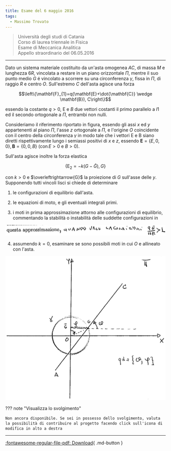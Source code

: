 ```yaml
---
title: Esame del 6 maggio 2016
tags:
  - Massimo Trovato
---
```


>Università degli studi di Catania<br> Corso di laurea triennale in Fisica<br> Esame di Meccanica Analitica<br> Appello straordinario del 06.05.2016

---

Dato un sistema materiale costituito da un'asta omogenea $A C$, di massa
$M$ e lunghezza $6 R$, vincolata a restare in un piano orizzontale
$\Pi$, mentre il suo punto medio $G$ é vincolato a scorrere su una
circonferenza $\gamma$, fissa in $\Pi$, di raggio $R$ e centro $O$.
Sull'estremo $C$ dell'asta agisce una forza

$$\left\{\mathbf{F}_{1}=q(\mathbf{E}+\dot{\mathbf{C}} \wedge \mathbf{B}), C\right\}$$

essendo la costante $q>0$, E e $B$ due vettori costanti il primo
parallelo a $I 1$ ed il secondo ortogonale a $\Pi$, entrambi non nulli.

Consideriamo il riferimento riportato in figura, essendo gli assi $x$ ed
$y$ appartenenti al piano $\Pi$, l'asse $z$ ortogonale a $\Pi$, e
l'origine $O$ coincidente con il centro della circonferenza $\gamma$ in
modo tale che i vettori $\mathrm{E}$ e $\mathrm{B}$ siano diretti
rispettivamente lungo i semiassi positivi di $x$ e $z$, essendo
$\mathbf{E}=\{E, 0,0\}, \mathbf{B}=\{0,0, B\}$ $(\operatorname{con} E>0$
e $B>0)$.

Sull'asta agisce inoltre la forza elastica

$$\left\{\mathrm{E}_{2}=-k(G-\bar{G}), G\right\}$$

con $k>0$ e $\overleftrightarrow{G}$ la proiezione di $G$ sull'asse
delle $y$. Supponendo tutti vincoli lisci si chiede di determinare

1.  le configurazioni di equilibrio dall'asta.

2.  Ie equazioni di moto, e gli eventuali integrali primi.

3.  i moti in prima approssimazione attorno alle configurazioni di
    equilibrio, commentando la stabilità o instabilità delle suddette
    configurazioni in

![image](images/2023_04_03_c2b519dab57738b76b16g-01.jpg)

4.  assumendo $k=0$, esaminare se sono possibili moti in cui $O$ e
    allineato con l'asta.

![image](images/2023_04_03_c2b519dab57738b76b16g-01(1).jpg)

??? note "Visualizza lo svolgimento"
    
    Non ancora disponibile. Se sei in possesso dello svolgimento, valuta la possibilità di contribuire al progetto facendo click sull'icona di modifica in alto a destra

---

[:fontawesome-regular-file-pdf: Download](pdf/2014-2016-t.pdf){ .md-button }